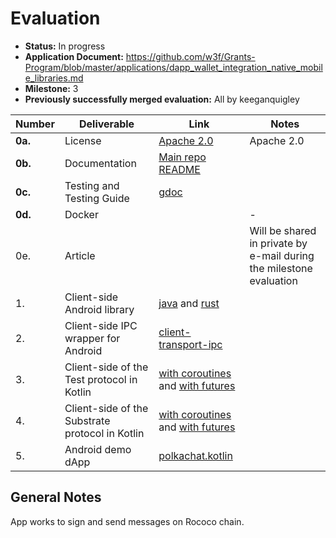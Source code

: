 # Evaluation

- **Status:** In progress
- **Application Document:** https://github.com/w3f/Grants-Program/blob/master/applications/dapp_wallet_integration_native_mobile_libraries.md
- **Milestone:** 3
- **Previously successfully merged evaluation:** All by keeganquigley

| Number | Deliverable | Link | Notes |
| ------------- | ------------- | ------------- |------------- |
| **0a.** | License | [Apache 2.0](https://github.com/tesseract-one/Tesseract.android/blob/main/LICENSE) | Apache 2.0 |
| **0b.** | Documentation | [Main repo README](https://github.com/tesseract-one/Tesseract.android) |  |
| **0c.** | Testing and Testing Guide | [gdoc](https://docs.google.com/document/d/1ce8onLBOEBRB_UO4dj9BN7c9aY-c0Xt5QIX3ke2W7sg/edit?usp=sharing) | |
| **0d.** | Docker | | - |
| 0e. | Article | | Will be shared in private by e-mail during the milestone evaluation |
| 1. | Client-side Android library | [java](https://github.com/tesseract-one/Tesseract.android/tree/main/java/client) and [rust](https://github.com/tesseract-one/Tesseract.android/tree/main/rust/library/) |  |
| 2. | Client-side IPC wrapper for Android | [client-transport-ipc](https://github.com/tesseract-one/Tesseract.android/tree/main/java/client-transport-ipc) |  |
| 3. | Client-side of the Test protocol in Kotlin | [with coroutines](https://github.com/tesseract-one/Tesseract.android/blob/main/java/common/src/main/java/one/tesseract/protocol/kotlin/TestService.kt) and [with futures](https://github.com/tesseract-one/Tesseract.android/blob/main/java/common/src/main/java/one/tesseract/protocol/java/TestService.kt) |  |
| 4. | Client-side of the Substrate protocol in Kotlin | [with coroutines](https://github.com/tesseract-one/Tesseract.android/blob/main/java/common/src/main/java/one/tesseract/protocol/kotlin/SubstrateService.kt) and [with futures](https://github.com/tesseract-one/Tesseract.android/blob/main/java/common/src/main/java/one/tesseract/protocol/java/SubstrateService.kt) |  |
| 5. | Android demo dApp | [polkachat.kotlin](https://github.com/tesseract-one/polkachat.kotlin) |  |

## General Notes

App works to sign and send messages on Rococo chain.
